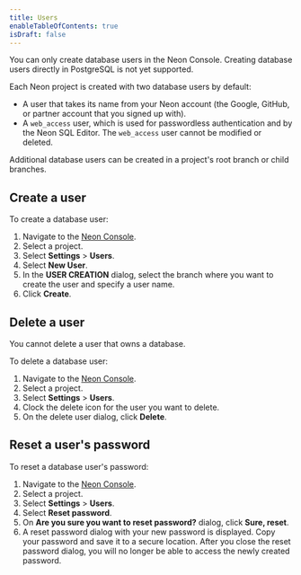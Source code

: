 ```yaml
---
title: Users
enableTableOfContents: true
isDraft: false
---
```


<Admonition type="note">
You can only create database users in the Neon Console. Creating database users directly in PostgreSQL is not yet supported.  
</Admonition>

Each Neon project is created with two database users by default:

- A user that takes its name from your Neon account (the Google, GitHub, or partner account that you signed up with).
- A `web_access` user, which is used for passwordless authentication and by the Neon SQL Editor. The `web_access` user cannot be modified or deleted.

Additional database users can be created in a project's root branch or child branches.

## Create a user

To create a database user:

1. Navigate to the [Neon Console](https://console.neon.tech).
2. Select a project.
3. Select **Settings** > **Users**.
4. Select **New User**.
5. In the **USER CREATION** dialog, select the branch where you want to create the user and specify a user name.
6. Click **Create**.

## Delete a user

You cannot delete a user that owns a database.

To delete a database user:

1. Navigate to the [Neon Console](https://console.neon.tech).
2. Select a project.
3. Select **Settings** > **Users**.
4. Clock the delete icon for the user you want to delete.
5. On the delete user dialog, click **Delete**.

## Reset a user's password

To reset a database user's password:

1. Navigate to the [Neon Console](https://console.neon.tech).
2. Select a project.
3. Select **Settings** > **Users**.
4. Select **Reset password**.
5. On **Are you sure you want to reset password?** dialog, click **Sure, reset**.
6. A reset password dialog with your new password is displayed. Copy your password and save it to a secure location. After you close the reset password dialog, you will no longer be able to access the newly created password.
